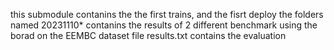 this submodule contanins the the first trains, and the fisrt deploy
the folders named 20231110* contanins the results of 2 different benchmark using the borad on the EEMBC dataset
file results.txt contains the evaluation

